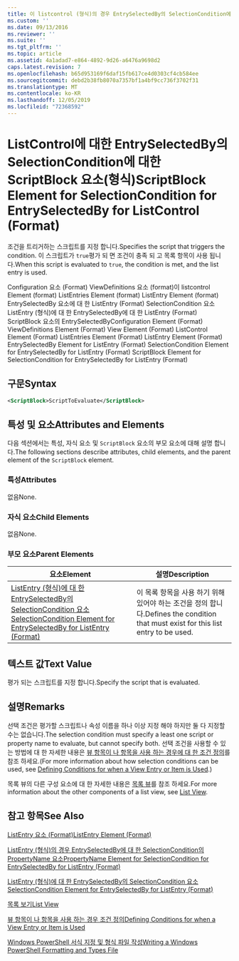 ```yaml
---
title: 이 listcontrol (형식)의 경우 EntrySelectedBy의 SelectionCondition에 대 한 ScriptBlock 요소 | Microsoft Docs
ms.custom: ''
ms.date: 09/13/2016
ms.reviewer: ''
ms.suite: ''
ms.tgt_pltfrm: ''
ms.topic: article
ms.assetid: 4a1adad7-e864-4892-9d26-a6476a9698d2
caps.latest.revision: 7
ms.openlocfilehash: b65d953169f6daf15fb617ce4d0303cf4cb584ee
ms.sourcegitcommit: debd2b38fb8070a7357bf1a4bf9cc736f3702f31
ms.translationtype: MT
ms.contentlocale: ko-KR
ms.lasthandoff: 12/05/2019
ms.locfileid: "72368592"
---
```

# <a name="scriptblock-element-for-selectioncondition-for-entryselectedby-for-listcontrol-format"></a><span data-ttu-id="693a7-102">ListControl에 대한 EntrySelectedBy의 SelectionCondition에 대한 ScriptBlock 요소(형식)</span><span class="sxs-lookup"><span data-stu-id="693a7-102">ScriptBlock Element for SelectionCondition for EntrySelectedBy for ListControl (Format)</span></span>

<span data-ttu-id="693a7-103">조건을 트리거하는 스크립트를 지정 합니다.</span><span class="sxs-lookup"><span data-stu-id="693a7-103">Specifies the script that triggers the condition.</span></span> <span data-ttu-id="693a7-104">이 스크립트가 `true`평가 되 면 조건이 충족 되 고 목록 항목이 사용 됩니다.</span><span class="sxs-lookup"><span data-stu-id="693a7-104">When this script is evaluated to `true`, the condition is met, and the list entry is used.</span></span>

<span data-ttu-id="693a7-105">Configuration 요소 (Format) ViewDefinitions 요소 (format)이 listcontrol Element (format) ListEntries Element (format) ListEntry Element (format) EntrySelectedBy 요소에 대 한 ListEntry (Format) SelectionCondition 요소 ListEntry (형식)에 대 한 EntrySelectedBy에 대 한 ListEntry (Format) ScriptBlock 요소의 EntrySelectedBy</span><span class="sxs-lookup"><span data-stu-id="693a7-105">Configuration Element (Format) ViewDefinitions Element (Format) View Element (Format) ListControl Element (Format) ListEntries Element (Format) ListEntry Element (Format) EntrySelectedBy Element for ListEntry (Format) SelectionCondition Element for EntrySelectedBy for ListEntry (Format) ScriptBlock Element for SelectionCondition for EntrySelectedBy for ListEntry (Format)</span></span>

## <a name="syntax"></a><span data-ttu-id="693a7-106">구문</span><span class="sxs-lookup"><span data-stu-id="693a7-106">Syntax</span></span>

```xml
<ScriptBlock>ScriptToEvaluate</ScriptBlock>
```

## <a name="attributes-and-elements"></a><span data-ttu-id="693a7-107">특성 및 요소</span><span class="sxs-lookup"><span data-stu-id="693a7-107">Attributes and Elements</span></span>

<span data-ttu-id="693a7-108">다음 섹션에서는 특성, 자식 요소 및 `ScriptBlock` 요소의 부모 요소에 대해 설명 합니다.</span><span class="sxs-lookup"><span data-stu-id="693a7-108">The following sections describe attributes, child elements, and the parent element of the `ScriptBlock` element.</span></span>

### <a name="attributes"></a><span data-ttu-id="693a7-109">특성</span><span class="sxs-lookup"><span data-stu-id="693a7-109">Attributes</span></span>

<span data-ttu-id="693a7-110">없음</span><span class="sxs-lookup"><span data-stu-id="693a7-110">None.</span></span>

### <a name="child-elements"></a><span data-ttu-id="693a7-111">자식 요소</span><span class="sxs-lookup"><span data-stu-id="693a7-111">Child Elements</span></span>

<span data-ttu-id="693a7-112">없음</span><span class="sxs-lookup"><span data-stu-id="693a7-112">None.</span></span>

### <a name="parent-elements"></a><span data-ttu-id="693a7-113">부모 요소</span><span class="sxs-lookup"><span data-stu-id="693a7-113">Parent Elements</span></span>

|<span data-ttu-id="693a7-114">요소</span><span class="sxs-lookup"><span data-stu-id="693a7-114">Element</span></span>|<span data-ttu-id="693a7-115">설명</span><span class="sxs-lookup"><span data-stu-id="693a7-115">Description</span></span>|
|-------------|-----------------|
|[<span data-ttu-id="693a7-116">ListEntry (형식)에 대 한 EntrySelectedBy의 SelectionCondition 요소</span><span class="sxs-lookup"><span data-stu-id="693a7-116">SelectionCondition Element for EntrySelectedBy for ListEntry (Format)</span></span>](./selectioncondition-element-for-entryselectedby-for-listcontrol-format.md)|<span data-ttu-id="693a7-117">이 목록 항목을 사용 하기 위해 있어야 하는 조건을 정의 합니다.</span><span class="sxs-lookup"><span data-stu-id="693a7-117">Defines the condition that must exist for this list entry to be used.</span></span>|

## <a name="text-value"></a><span data-ttu-id="693a7-118">텍스트 값</span><span class="sxs-lookup"><span data-stu-id="693a7-118">Text Value</span></span>

<span data-ttu-id="693a7-119">평가 되는 스크립트를 지정 합니다.</span><span class="sxs-lookup"><span data-stu-id="693a7-119">Specify the script that is evaluated.</span></span>

## <a name="remarks"></a><span data-ttu-id="693a7-120">설명</span><span class="sxs-lookup"><span data-stu-id="693a7-120">Remarks</span></span>

<span data-ttu-id="693a7-121">선택 조건은 평가할 스크립트나 속성 이름을 하나 이상 지정 해야 하지만 둘 다 지정할 수는 없습니다.</span><span class="sxs-lookup"><span data-stu-id="693a7-121">The selection condition must specify a least one script or property name to evaluate, but cannot specify both.</span></span> <span data-ttu-id="693a7-122">선택 조건을 사용할 수 있는 방법에 대 한 자세한 내용은 [뷰 항목이 나 항목을 사용 하는 경우에 대 한 조건 정의](./defining-conditions-for-displaying-data.md)를 참조 하세요.</span><span class="sxs-lookup"><span data-stu-id="693a7-122">(For more information about how selection conditions can be used, see [Defining Conditions for when a View Entry or Item is Used](./defining-conditions-for-displaying-data.md).)</span></span>

<span data-ttu-id="693a7-123">목록 뷰의 다른 구성 요소에 대 한 자세한 내용은 [목록 뷰](./creating-a-list-view.md)를 참조 하세요.</span><span class="sxs-lookup"><span data-stu-id="693a7-123">For more information about the other components of a list view, see [List View](./creating-a-list-view.md).</span></span>

## <a name="see-also"></a><span data-ttu-id="693a7-124">참고 항목</span><span class="sxs-lookup"><span data-stu-id="693a7-124">See Also</span></span>

[<span data-ttu-id="693a7-125">ListEntry 요소 (Format)</span><span class="sxs-lookup"><span data-stu-id="693a7-125">ListEntry Element (Format)</span></span>](./listentry-element-for-listcontrol-format.md)

[<span data-ttu-id="693a7-126">ListEntry (형식)의 경우 EntrySelectedBy에 대 한 SelectionCondition의 PropertyName 요소</span><span class="sxs-lookup"><span data-stu-id="693a7-126">PropertyName Element for SelectionCondition for EntrySelectedBy for ListEntry (Format)</span></span>](./propertyname-element-for-selectioncondition-for-entryselectedby-for-listcontrol-format.md)

[<span data-ttu-id="693a7-127">ListEntry (형식)에 대 한 EntrySelectedBy의 SelectionCondition 요소</span><span class="sxs-lookup"><span data-stu-id="693a7-127">SelectionCondition Element for EntrySelectedBy for ListEntry (Format)</span></span>](./selectioncondition-element-for-entryselectedby-for-listcontrol-format.md)

[<span data-ttu-id="693a7-128">목록 보기</span><span class="sxs-lookup"><span data-stu-id="693a7-128">List View</span></span>](./creating-a-list-view.md)

[<span data-ttu-id="693a7-129">뷰 항목이 나 항목을 사용 하는 경우 조건 정의</span><span class="sxs-lookup"><span data-stu-id="693a7-129">Defining Conditions for when a View Entry or Item is Used</span></span>](./defining-conditions-for-displaying-data.md)

[<span data-ttu-id="693a7-130">Windows PowerShell 서식 지정 및 형식 파일 작성</span><span class="sxs-lookup"><span data-stu-id="693a7-130">Writing a Windows PowerShell Formatting and Types File</span></span>](./writing-a-powershell-formatting-file.md)

